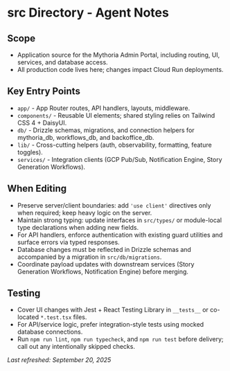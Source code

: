 # src Directory - Agent Notes

## Scope

- Application source for the Mythoria Admin Portal, including routing, UI, services, and database access.
- All production code lives here; changes impact Cloud Run deployments.

## Key Entry Points

- `app/` - App Router routes, API handlers, layouts, middleware.
- `components/` - Reusable UI elements; shared styling relies on Tailwind CSS 4 + DaisyUI.
- `db/` - Drizzle schemas, migrations, and connection helpers for mythoria_db, workflows_db, and backoffice_db.
- `lib/` - Cross-cutting helpers (auth, observability, formatting, feature toggles).
- `services/` - Integration clients (GCP Pub/Sub, Notification Engine, Story Generation Workflows).

## When Editing

- Preserve server/client boundaries: add `'use client'` directives only when required; keep heavy logic on the server.
- Maintain strong typing: update interfaces in `src/types/` or module-local type declarations when adding new fields.
- For API handlers, enforce authentication with existing guard utilities and surface errors via typed responses.
- Database changes must be reflected in Drizzle schemas and accompanied by a migration in `src/db/migrations`.
- Coordinate payload updates with downstream services (Story Generation Workflows, Notification Engine) before merging.

## Testing

- Cover UI changes with Jest + React Testing Library in `__tests__` or co-located `*.test.tsx` files.
- For API/service logic, prefer integration-style tests using mocked database connections.
- Run `npm run lint`, `npm run typecheck`, and `npm run test` before delivery; call out any intentionally skipped checks.

_Last refreshed: September 20, 2025_
